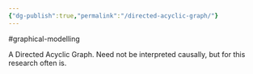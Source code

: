 ```yaml
---
{"dg-publish":true,"permalink":"/directed-acyclic-graph/"}
---
```


#graphical-modelling 

A Directed Acyclic Graph. Need not be interpreted causally, but for this research often is. 